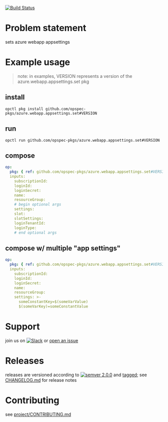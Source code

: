 [![Build Status](https://travis-ci.org/opspec-pkgs/azure.webapp.appsettings.set.svg?branch=master)](https://travis-ci.org/opspec-pkgs/azure.webapp.appsettings.set)

# Problem statement

sets azure webapp appsettings

# Example usage

> note: in examples, VERSION represents a version of the
> azure.webapp.appsettings.set pkg

## install

```shell
opctl pkg install github.com/opspec-pkgs/azure.webapp.appsettings.set#VERSION
```

## run

```
opctl run github.com/opspec-pkgs/azure.webapp.appsettings.set#VERSION
```

## compose

```yaml
op:
  pkg: { ref: github.com/opspec-pkgs/azure.webapp.appsettings.set#VERSION }
  inputs: 
    subscriptionId:
    loginId:
    loginSecret:
    name:
    resourceGroup:
    # begin optional args
    settings:
    slot:
    slotSettings:
    loginTenantId:
    loginType:
    # end optional args
```

## compose w/ multiple "app settings"

```yaml
op:
  pkg: { ref: github.com/opspec-pkgs/azure.webapp.appsettings.set#VERSION }
  inputs: 
    subscriptionId:
    loginId:
    loginSecret:
    name:
    resourceGroup:
    settings: >-
      someConstantKey=$(someVarValue)
      $(someVarKey)=someConstantValue
```

# Support

join us on
[![Slack](https://opspec-slackin.herokuapp.com/badge.svg)](https://opspec-slackin.herokuapp.com/)
or
[open an issue](https://github.com/opspec-pkgs/azure.webapp.appsettings.set/issues)

# Releases

releases are versioned according to
[![semver 2.0.0](https://img.shields.io/badge/semver-2.0.0-brightgreen.svg)](http://semver.org/spec/v2.0.0.html)
and [tagged](https://git-scm.com/book/en/v2/Git-Basics-Tagging); see
[CHANGELOG.md](CHANGELOG.md) for release notes

# Contributing

see
[project/CONTRIBUTING.md](https://github.com/opspec-pkgs/project/blob/master/CONTRIBUTING.md)
